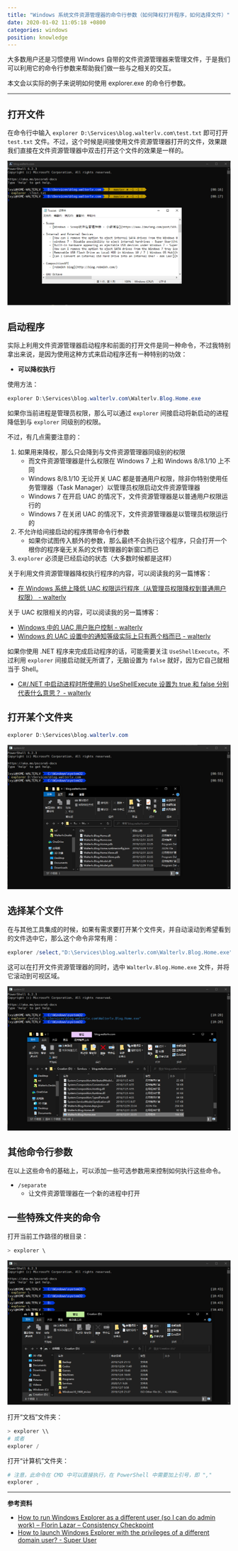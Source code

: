 ```yaml
---
title: "Windows 系统文件资源管理器的命令行参数（如何降权打开程序，如何选择文件）"
date: 2020-01-02 11:05:18 +0800
categories: windows
position: knowledge
---
```


大多数用户还是习惯使用 Windows 自带的文件资源管理器来管理文件，于是我们可以利用它的命令行参数来帮助我们做一些与之相关的交互。

本文会以实际的例子来说明如何使用 explorer.exe 的命令行参数。

---

<div id="toc"></div>

## 打开文件

在命令行中输入 `explorer D:\Services\blog.walterlv.com\test.txt` 即可打开 `test.txt` 文件。不过，这个时候是间接使用文件资源管理器打开的文件，效果跟我们直接在文件资源管理器中双击打开这个文件的效果是一样的。

![使用文件资源管理器打开文件](/static/posts/2020-01-02-08-17-31.png)

## 启动程序

实际上利用文件资源管理器启动程序和前面的打开文件是同一种命令，不过我特别拿出来说，是因为使用这种方式来启动程序还有一种特别的功效：

- **可以降权执行**

使用方法：

```powershell
explorer D:\Services\blog.walterlv.com\Walterlv.Blog.Home.exe
```

如果你当前进程是管理员权限，那么可以通过 `explorer` 间接启动将新启动的进程降低到与 `explorer` 同级别的权限。

不过，有几点需要注意的：

1. 如果用来降权，那么只会降到与文件资源管理器同级别的权限
    - 而文件资源管理器是什么权限在 Windows 7 上和 Windows 8/8.1/10 上不同
    - Windows 8/8.1/10 无论开关 UAC 都是普通用户权限，除非你特别使用任务管理器（Task Manager）以管理员权限启动文件资源管理器
    - Windows 7 在开启 UAC 的情况下，文件资源管理器是以普通用户权限运行的
    - Windows 7 在关闭 UAC 的情况下，文件资源管理器是以管理员权限运行的
1. 不允许给间接启动的程序携带命令行参数
    - 如果你试图传入额外的参数，那么最终不会执行这个程序，只会打开一个根你的程序毫无关系的文件管理器的新窗口而已
1. `explorer` 必须是已经启动的状态（大多数时候都是这样）

关于利用文件资源管理器降权执行程序的内容，可以阅读我的另一篇博客：

- [在 Windows 系统上降低 UAC 权限运行程序（从管理员权限降权到普通用户权限） - walterlv](https://blog.walterlv.com/post/start-process-with-lowered-uac-privileges.html)

关于 UAC 权限相关的内容，可以阅读我的另一篇博客：

- [Windows 中的 UAC 用户账户控制 - walterlv](https://blog.walterlv.com/post/windows-user-account-control.html)
- [Windows 的 UAC 设置中的通知等级实际上只有两个档而已 - walterlv](https://blog.walterlv.com/post/there-are-only-two-settings-for-the-uac-slider.html)

如果你使用 .NET 程序来完成启动程序的话，可能需要关注 `UseShellExecute`。不过利用 `explorer` 间接启动就无所谓了，无脑设置为 `false` 就好，因为它自己就相当于 Shell。

- [C#/.NET 中启动进程时所使用的 UseShellExecute 设置为 true 和 false 分别代表什么意思？ - walterlv](https://blog.walterlv.com/post/use-shell-execute-in-process-start-info.html)

## 打开某个文件夹

```powershell
explorer D:\Services\blog.walterlv.com
```

![使用文件资源管理器打开文件夹](/static/posts/2020-01-02-08-56-00.png)

## 选择某个文件

在与其他工具集成的时候，如果有需求要打开某个文件夹，并自动滚动到希望看到的文件选中它，那么这个命令非常有用：

```powershell
explorer /select,"D:\Services\blog.walterlv.com\Walterlv.Blog.Home.exe"
```

这可以在打开文件资源管理器的同时，选中 `Walterlv.Blog.Home.exe` 文件，并将它滚动到可视区域。

![使用文件资源管理器选中文件](/static/posts/2020-01-02-10-21-03.png)

## 其他命令行参数

在以上这些命令的基础上，可以添加一些可选参数用来控制如何执行这些命令。

- `/separate`
    - 让文件资源管理器在一个新的进程中打开

## 一些特殊文件夹的命令

打开当前工作路径的根目录：

```powershell
> explorer \
```

![打开根目录](/static/posts/2020-01-02-10-49-33.png)

打开“文档”文件夹：

```powershell
> explorer \\
# 或者
explorer /
```

打开“计算机”文件夹：

```powershell
# 注意，此命令在 CMD 中可以直接执行，在 PowerShell 中需要加上引号，即 ","
explorer ,
```

---

**参考资料**

- [How to run Windows Explorer as a different user (so I can do admin work) – Florin Lazar – Consistency Checkpoint](https://blogs.msdn.microsoft.com/florinlazar/2005/09/17/how-to-run-windows-explorer-as-a-different-user-so-i-can-do-admin-work/)
- [How to launch Windows Explorer with the privileges of a different domain user? - Super User](https://superuser.com/a/591082/940098)
